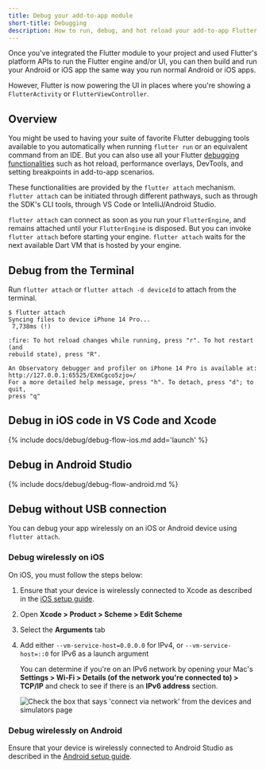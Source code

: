 ```yaml
---
title: Debug your add-to-app module
short-title: Debugging
description: How to run, debug, and hot reload your add-to-app Flutter module.
---
```


Once you've integrated the Flutter module to your project and used Flutter's
platform APIs to run the Flutter engine and/or UI,
you can then build and run your Android or iOS app the same way
you run normal Android or iOS apps.

However, Flutter is now powering the UI in places where you're showing a
`FlutterActivity` or `FlutterViewController`.

## Overview

You might be used to having your suite of favorite Flutter debugging tools
available to you automatically when running `flutter run` or an equivalent
command from an IDE. But you can also use all your Flutter
[debugging functionalities][] such as hot reload, performance
overlays, DevTools, and setting breakpoints in add-to-app scenarios.

These functionalities are provided by the `flutter attach` mechanism.
`flutter attach` can be initiated through different pathways,
such as through the SDK's CLI tools,
through VS Code or IntelliJ/Android Studio.

`flutter attach` can connect as soon as you run your `FlutterEngine`, and
remains attached until your `FlutterEngine` is disposed. But you can invoke
`flutter attach` before starting your engine. `flutter attach` waits for
the next available Dart VM that is hosted by your engine.

## Debug from the Terminal

Run `flutter attach` or `flutter attach -d deviceId` to attach from the terminal.

```terminal
$ flutter attach
Syncing files to device iPhone 14 Pro...
 7,738ms (!)

:fire: To hot reload changes while running, press "r". To hot restart (and
rebuild state), press "R".

An Observatory debugger and profiler on iPhone 14 Pro is available at:
http://127.0.0.1:65525/EXmCgco5zjo=/
For a more detailed help message, press "h". To detach, press "d"; to quit,
press "q"

```

## Debug in iOS code in VS Code and Xcode

{% include docs/debug/debug-flow-ios.md add='launch' %}

## Debug in Android Studio

{% include docs/debug/debug-flow-android.md %}

[debugging functionalities]: {{site.url}}/testing/debugging

## Debug without USB connection

You can debug your app wirelessly on an iOS or Android device
using `flutter attach`.

### Debug wirelessly on iOS

On iOS, you must follow the steps below:

<ol markdown="1">
<li markdown="1">

Ensure that your device is wirelessly connected to Xcode
as described in the [iOS setup guide][].

</li>
<li markdown="1">

Open **Xcode > Product > Scheme > Edit Scheme**

</li>
<li markdown="1">

Select the **Arguments** tab

</li>
<li markdown="1">

Add either `--vm-service-host=0.0.0.0` for IPv4, 
or `--vm-service-host=::0` for IPv6 as a launch argument

You can determine if you're on an IPv6 network by opening your Mac's 
**Settings > Wi-Fi > Details (of the network you're connected to) > TCP/IP** 
and check to see if there is an **IPv6 address** section.

<img src="/assets/images/docs/development/add-to-app/debugging/wireless-port.png" alt="Check the box that says 'connect via network' from the devices and simulators page">

</li>
</ol>

### Debug wirelessly on Android

Ensure that your device is wirelessly connected to Android Studio 
as described in the [Android setup guide][].

[iOS setup guide]: {{site.url}}/get-started/install/macos#deploy-to-ios-devices
[Android setup guide]: {{site.url}}/get-started/install/macos#set-up-your-android-device
